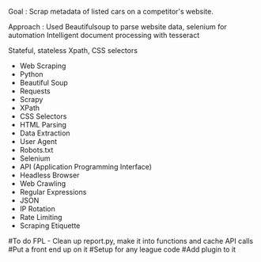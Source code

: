 Goal : Scrap metadata of listed cars on a competitor's website.

Approach : Used Beautifulsoup to parse website data, selenium for automation
Intelligent document processing with tesseract 

Stateful, stateless
Xpath, CSS selectors

- Web Scraping
- Python
- Beautiful Soup
- Requests
- Scrapy
- XPath
- CSS Selectors
- HTML Parsing
- Data Extraction
- User Agent
- Robots.txt
- Selenium
- API (Application Programming Interface)
- Headless Browser
- Web Crawling
- Regular Expressions
- JSON
- IP Rotation
- Rate Limiting
- Scraping Etiquette


#To do FPL - Clean up report.py, make it into functions and cache API calls
#Put a front end up on it
#Setup for any league code
#Add plugin to it